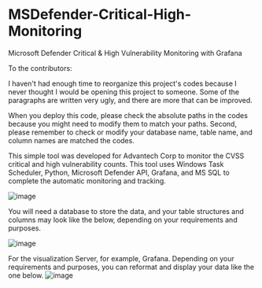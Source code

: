# MSDefender-Critical-High-Monitoring
Microsoft Defender Critical &amp; High Vulnerability Monitoring with Grafana

To the contributors:

I haven't had enough time to reorganize this project's codes because I never thought I would be opening this project to someone. Some of the paragraphs are written very ugly, and there are more that can be improved. 

When you deploy this code, please check the absolute paths in the codes because you might need to modify them to match your paths. Second, please remember to check or modify your database name, table name, and column names are matched the codes.

This simple tool was developed for Advantech Corp to monitor the CVSS critical and high vulnerability counts. This tool uses Windows Task Scheduler, Python, Microsoft Defender API, Grafana, and MS SQL to complete the automatic monitoring and tracking.

![image](https://github.com/mvp314048/AUS_HighRiskMachines/assets/19400041/f434d340-ceb0-4a67-91af-8b8bd40ac876)

You will need a database to store the data, and your table structures and columns may look like the below, depending on your requirements and purposes.

![image](https://github.com/mvp314048/AUS_HighRiskMachines/assets/19400041/912709d5-c79c-429f-a953-b6b14b6fbe97)

For the visualization Server, for example, Grafana. Depending on your requirements and purposes, you can reformat and display your data like the one below.
![image](https://github.com/mvp314048/AUS_HighRiskMachines/assets/19400041/15ea84ce-49dc-460a-b01a-1ddcb0814770)
